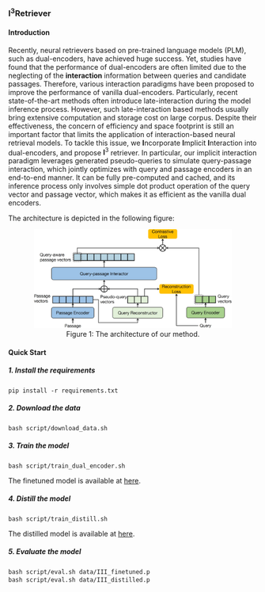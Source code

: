 ### I<sup>3</sup>Retriever

#### Introduction
Recently, neural retrievers based on pre-trained language models (PLM), such as dual-encoders, have achieved huge success. Yet, studies have found that the performance of dual-encoders are often limited due to the neglecting of the $\textbf{interaction}$ information between queries and candidate passages. Therefore, various interaction paradigms have been proposed to improve the performance of vanilla dual-encoders. Particularly, recent state-of-the-art methods often introduce late-interaction during the model inference process. However, such late-interaction based methods usually bring extensive computation and storage cost on large corpus. Despite their effectiveness, the concern of efficiency and space footprint is still an important factor that limits the application of interaction-based neural retrieval models. To tackle this issue, we $\textbf{I}$ncorporate $\textbf{I}$mplicit $\textbf{I}$nteraction into dual-encoders, and propose $\textbf{I}^3$ retriever. In particular, our implicit interaction paradigm leverages generated pseudo-queries to simulate query-passage interaction, which jointly optimizes with query and passage encoders in an end-to-end manner. It can be fully pre-computed and cached, and its inference process only involves simple dot product operation of the query vector and passage vector, which makes it as efficient as the vanilla dual encoders.

The architecture is depicted in the following figure:
<div align=center><img width="400" height="200" src="pic/architecture.jpg"/></div>
<div align=center>Figure 1: The architecture of our method.</div>

#### Quick Start
##### 1. Install the requirements
```
pip install -r requirements.txt
```
##### 2. Download the data
```
bash script/download_data.sh
```
##### 3. Train the model
```
bash script/train_dual_encoder.sh
```
The finetuned model is available at [here](https://huggingface.co/CIKM23/III-Retriever/blob/main/III_finetuned.p).


##### 4. Distill the model
```
bash script/train_distill.sh
```
The distilled model is available at [here](https://huggingface.co/CIKM23/III-Retriever/blob/main/III_distilled.p).

##### 5. Evaluate the model
```
bash script/eval.sh data/III_finetuned.p
bash script/eval.sh data/III_distilled.p
```

